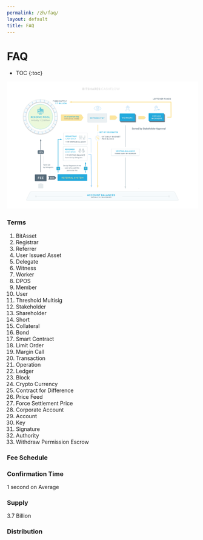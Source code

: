 ```yaml
---
permalink: /zh/faq/
layout: default
title: FAQ
---
```


# FAQ

* TOC
{:toc}

<center> <img src="/images/cashflow.png"/> </center>

### Terms 

1. BitAsset 
2. Registrar
3. Referrer
4. User Issued Asset
5. Delegate
6. Witness
7. Worker
8. DPOS
9. Member
10. User
11. Threshold Multisig 
12. Stakeholder
13. Shareholder
14. Short
15. Collateral
16. Bond
17. Smart Contract
18. Limit Order
19. Margin Call
19. Transaction
19. Operation
19. Ledger
19. Block
19. Crypto Currency
20. Contract for Difference
21. Price Feed
21. Force Settlement Price
22. Corporate Account 
22. Account
22. Key
22. Signature 
22. Authority
22. Withdraw Permission
    Escrow

### Fee Schedule

### Confirmation Time
1 second on Average

### Supply
3.7 Billion 

### Distribution
